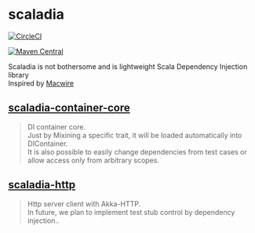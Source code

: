 # scaladia

[![CircleCI](https://circleci.com/gh/giiita/scaladia/tree/master.svg?style=svg)](https://circleci.com/gh/giiita/scaladia/tree/master)

[![Maven Central](https://maven-badges.herokuapp.com/maven-central/com.github.giiita/scaladia_2.12/badge.svg)](https://search.maven.org/artifact/com.github.giiita/scaladia_2.12)

Scaladia is not bothersome and is lightweight Scala Dependency Injection library<br/>
Inspired by [Macwire](https://github.com/adamw/macwire)<br/>

## [scaladia-container-core](https://github.com/giiita/scaladia/tree/master/scaladia-container)

> DI container core.<br/>
> Just by Mixining a specific trait, it will be loaded automatically into DIContainer.<br/>
> It is also possible to easily change dependencies from test cases or allow access only from arbitrary scopes.<br/>


## [scaladia-http](https://github.com/giiita/scaladia/tree/master/scaladia-http)

> Http server client with Akka-HTTP.<br/>
> In future, we plan to implement test stub control by dependency injection..<br/>
